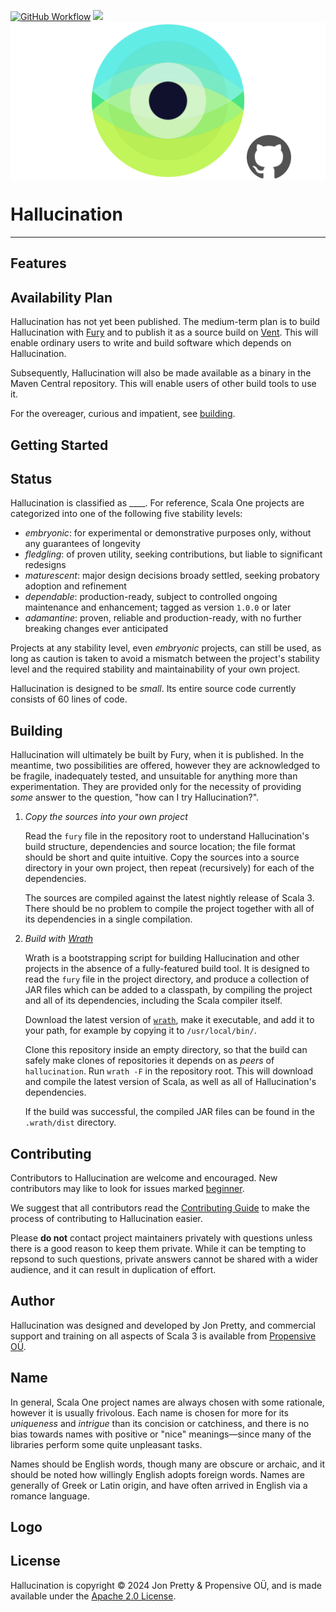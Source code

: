 [<img alt="GitHub Workflow" src="https://img.shields.io/github/actions/workflow/status/propensive/hallucination/main.yml?style=for-the-badge" height="24">](https://github.com/propensive/hallucination/actions)
[<img src="https://img.shields.io/discord/633198088311537684?color=8899f7&label=DISCORD&style=for-the-badge" height="24">](https://discord.gg/7b6mpF6Qcf)
<img src="/doc/images/github.png" valign="middle">

# Hallucination

____



## Features



## Availability Plan

Hallucination has not yet been published. The medium-term plan is to build Hallucination
with [Fury](https://github.com/propensive/fury) and to publish it as a source build on
[Vent](https://github.com/propensive/vent). This will enable ordinary users to write and build
software which depends on Hallucination.

Subsequently, Hallucination will also be made available as a binary in the Maven
Central repository. This will enable users of other build tools to use it.

For the overeager, curious and impatient, see [building](#building).

## Getting Started



## Status

Hallucination is classified as ____. For reference, Scala One projects are
categorized into one of the following five stability levels:

- _embryonic_: for experimental or demonstrative purposes only, without any guarantees of longevity
- _fledgling_: of proven utility, seeking contributions, but liable to significant redesigns
- _maturescent_: major design decisions broady settled, seeking probatory adoption and refinement
- _dependable_: production-ready, subject to controlled ongoing maintenance and enhancement; tagged as version `1.0.0` or later
- _adamantine_: proven, reliable and production-ready, with no further breaking changes ever anticipated

Projects at any stability level, even _embryonic_ projects, can still be used,
as long as caution is taken to avoid a mismatch between the project's stability
level and the required stability and maintainability of your own project.

Hallucination is designed to be _small_. Its entire source code currently consists
of 60 lines of code.

## Building

Hallucination will ultimately be built by Fury, when it is published. In the
meantime, two possibilities are offered, however they are acknowledged to be
fragile, inadequately tested, and unsuitable for anything more than
experimentation. They are provided only for the necessity of providing _some_
answer to the question, "how can I try Hallucination?".

1. *Copy the sources into your own project*
   
   Read the `fury` file in the repository root to understand Hallucination's build
   structure, dependencies and source location; the file format should be short
   and quite intuitive. Copy the sources into a source directory in your own
   project, then repeat (recursively) for each of the dependencies.

   The sources are compiled against the latest nightly release of Scala 3.
   There should be no problem to compile the project together with all of its
   dependencies in a single compilation.

2. *Build with [Wrath](https://github.com/propensive/wrath/)*

   Wrath is a bootstrapping script for building Hallucination and other projects in
   the absence of a fully-featured build tool. It is designed to read the `fury`
   file in the project directory, and produce a collection of JAR files which can
   be added to a classpath, by compiling the project and all of its dependencies,
   including the Scala compiler itself.
   
   Download the latest version of
   [`wrath`](https://github.com/propensive/wrath/releases/latest), make it
   executable, and add it to your path, for example by copying it to
   `/usr/local/bin/`.

   Clone this repository inside an empty directory, so that the build can
   safely make clones of repositories it depends on as _peers_ of `hallucination`.
   Run `wrath -F` in the repository root. This will download and compile the
   latest version of Scala, as well as all of Hallucination's dependencies.

   If the build was successful, the compiled JAR files can be found in the
   `.wrath/dist` directory.

## Contributing

Contributors to Hallucination are welcome and encouraged. New contributors may like
to look for issues marked
[beginner](https://github.com/propensive/hallucination/labels/beginner).

We suggest that all contributors read the [Contributing
Guide](/contributing.md) to make the process of contributing to Hallucination
easier.

Please __do not__ contact project maintainers privately with questions unless
there is a good reason to keep them private. While it can be tempting to
repsond to such questions, private answers cannot be shared with a wider
audience, and it can result in duplication of effort.

## Author

Hallucination was designed and developed by Jon Pretty, and commercial support and
training on all aspects of Scala 3 is available from [Propensive
O&Uuml;](https://propensive.com/).



## Name



In general, Scala One project names are always chosen with some rationale,
however it is usually frivolous. Each name is chosen for more for its
_uniqueness_ and _intrigue_ than its concision or catchiness, and there is no
bias towards names with positive or "nice" meanings—since many of the libraries
perform some quite unpleasant tasks.

Names should be English words, though many are obscure or archaic, and it
should be noted how willingly English adopts foreign words. Names are generally
of Greek or Latin origin, and have often arrived in English via a romance
language.

## Logo



## License

Hallucination is copyright &copy; 2024 Jon Pretty & Propensive O&Uuml;, and
is made available under the [Apache 2.0 License](/license.md).

